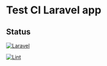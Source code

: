 # Test CI Laravel app


## Status
[![Laravel](https://github.com/bnoordsij/test-ci-laravel/actions/workflows/laravel-test.yml/badge.svg)](https://github.com/bnoordsij/test-ci-laravel/actions/workflows/laravel-test.yml)

[![Lint](https://github.com/bnoordsij/test-ci-laravel/actions/workflows/lint.yml/badge.svg)](https://github.com/bnoordsij/test-ci-laravel/actions/workflows/lint.yml)
